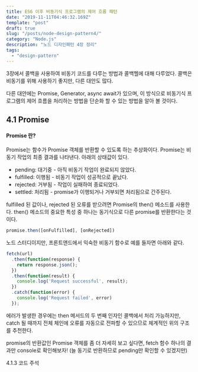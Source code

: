```yaml
---
title: ES6 이후 비동기식 프로그램의 제어 흐름 패턴
date: "2019-11-11T04:46:32.169Z"
template: "post"
draft: true
slug: "/posts/node-design-pattern4/"
category: "Node.js"
description: "노드 디자인패턴 4장 정리"
tags:
  - "design-pattern"
---
```


3장에서 콜백을 사용하여 비동기 코드를 다루는 방법과 콜백헬에 대해 다루었다.
콜백은 비동기를 위해 사용하기 좋지만, 다른 대안도 많다.

다른 대안에는 Promise, Generator, async await가 있으며,
이 방식으로 비동기식 프로그램의 제어 흐름을 처리하는 방법을 단순화 할 수 있는 방법을 알아 볼 것이다.

## 4.1 Promise

#### Promise 란?
Promise는 함수가 Promise 객체를 반환할 수 있도록 하는 추상화이다.
Promise는 비동기 작업의 최종 결과를 나타낸다.
아래의 상태값이 있다.

- pending: 대기중 - 아직 비동기 작업이 완료되지 않았다.
- fulfilled: 이행됨 - 비동기 작업이 성공적으로 끝났다.
- rejected: 거부됨 - 작업이 실패하여 종료되었다.
- settled: 처리됨 - promise가 이행되거나 거부되면 처리됨으로 간주된다.

fulfilled 된 값이나, rejected 된 오류를 받으려면 Promise의 then() 메소드를 사용한다.
then() 메소드의 중요한 특성 중 하나는 동기식으로 다른 promise를 반환한다는 것이다.

```js
promise.then([onFulfilled], [onRejected])
```

노드 스터디이지만, 프론트앤드에서 익숙한 비동기 함수로 예를 들자면 아래와 같다.

```js
fetch(url)
  .then(function(response) {
    return response.json();
  })
  .then(function(result) {
    console.log('Request successful', result);
  })
  .catch(function(error) {
    console.log('Request failed', error)
  });
```

에러가 발생한 경우에는 then 메서드의 두 번째 인자인 콜백에서 처리 가능하지만,
catch 될 때까지 전체 체인에 오류를 자동으로 전파할 수 있으므로 체계적인 위의 구조를 추천한다.

promise의 반환값인 Promise 객체를 좀 더 자세히 보고 싶다면,
 fetch 함수 하나의 결과만 console로 확인해보자!
(늘 동기로 반환하므로 pending만 확인할 수 있겠지만)


4.1.3 코드 주석


